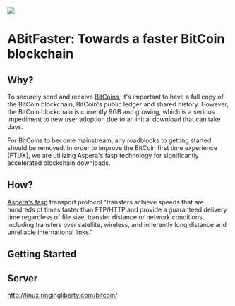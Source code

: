 <p>
  <img src='https://raw.github.com/diclophis/fasp-blockchain/master/doc/LogoABitFaster.png'/>
</p>

# ABitFaster: Towards a faster BitCoin blockchain

## Why?

To securely send and receive [BitCoins](http://bitcoin.org/en/), it's important to have a full copy of the BitCoin blockchain, BitCoin's public ledger and shared history.  However, the BitCoin blockchain is currently 9GB and growing, which is a serious impediment to new user adoption due to an initial download that can take days.

For BitCoins to become mainstream, any roadblocks to getting started should be removed.  In order to improve the BitCoin first time experience (FTUX), we are utilizing Aspera's fasp technology for significantly accelerated blockchain downloads.

## How?

[Aspera's fasp](http://asperasoft.com/technology/transport/fasp/) transport protocol "transfers achieve speeds that are hundreds of times faster than FTP/HTTP and provide a guaranteed delivery time regardless of file size, transfer distance or network conditions, including transfers over satellite, wireless, and inherently long distance and unreliable international links."

## Getting Started





## Server

http://linux.ringingliberty.com/bitcoin/
